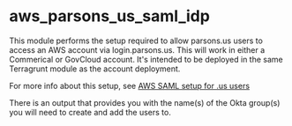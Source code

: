 # aws_parsons_us_saml_idp

This module performs the setup required to allow parsons.us users to access an AWS
account via login.parsons.us. This will work in either a Commerical or GovCloud account.
It's intended to be deployed in the same Terragrunt module as the account deployment.

For more info about this setup, see
[AWS SAML setup for .us users](https://confluence.parsons.com/display/IT/AWS+SAML+setup+for+.us+users)

There is an output that provides you with the name(s) of the Okta group(s) you will need
to create and add the users to.
